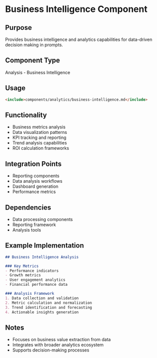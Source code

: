 # Business Intelligence Component

## Purpose
Provides business intelligence and analytics capabilities for data-driven decision making in prompts.

## Component Type
Analysis - Business Intelligence

## Usage
```markdown
<include>components/analytics/business-intelligence.md</include>
```

## Functionality
- Business metrics analysis
- Data visualization patterns
- KPI tracking and reporting
- Trend analysis capabilities
- ROI calculation frameworks

## Integration Points
- Reporting components
- Data analysis workflows
- Dashboard generation
- Performance metrics

## Dependencies
- Data processing components
- Reporting framework
- Analysis tools

## Example Implementation
```markdown
## Business Intelligence Analysis

### Key Metrics
- Performance indicators
- Growth metrics
- User engagement analytics
- Financial performance data

### Analysis Framework
1. Data collection and validation
2. Metric calculation and normalization
3. Trend identification and forecasting
4. Actionable insights generation
```

## Notes
- Focuses on business value extraction from data
- Integrates with broader analytics ecosystem
- Supports decision-making processes